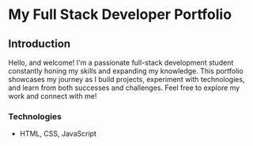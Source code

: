 # My Full Stack Developer Portfolio

## Introduction
Hello, and welcome! I'm a passionate full-stack development student constantly honing my skills and expanding my knowledge. This portfolio showcases my journey as I build projects, experiment with technologies, and learn from both successes and challenges. Feel free to explore my work and connect with me!

### Technologies
- HTML, CSS, JavaScript
